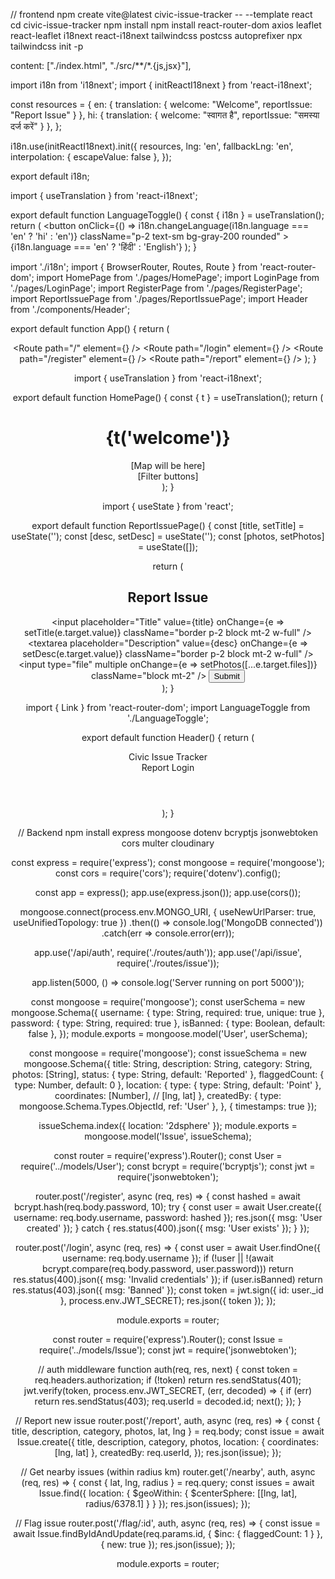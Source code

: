// frontend 
npm create vite@latest civic-issue-tracker -- --template react
cd civic-issue-tracker
npm install
npm install react-router-dom axios leaflet react-leaflet i18next react-i18next tailwindcss postcss autoprefixer
npx tailwindcss init -p

content: ["./index.html", "./src/**/*.{js,jsx}"],

import i18n from 'i18next';
import { initReactI18next } from 'react-i18next';

const resources = {
  en: { translation: { welcome: "Welcome", reportIssue: "Report Issue" } },
  hi: { translation: { welcome: "स्वागत है", reportIssue: "समस्या दर्ज करें" } },
};

i18n.use(initReactI18next).init({
  resources,
  lng: 'en',
  fallbackLng: 'en',
  interpolation: { escapeValue: false },
});

export default i18n;

import { useTranslation } from 'react-i18next';

export default function LanguageToggle() {
  const { i18n } = useTranslation();
  return (
    <button
      onClick={() => i18n.changeLanguage(i18n.language === 'en' ? 'hi' : 'en')}
      className="p-2 text-sm bg-gray-200 rounded"
    >
      {i18n.language === 'en' ? 'हिंदी' : 'English'}
    </button>
  );
}

import './i18n';
import { BrowserRouter, Routes, Route } from 'react-router-dom';
import HomePage from './pages/HomePage';
import LoginPage from './pages/LoginPage';
import RegisterPage from './pages/RegisterPage';
import ReportIssuePage from './pages/ReportIssuePage';
import Header from './components/Header';

export default function App() {
  return (
    <BrowserRouter>
      <Header />
      <Routes>
        <Route path="/" element={<HomePage />} />
        <Route path="/login" element={<LoginPage />} />
        <Route path="/register" element={<RegisterPage />} />
        <Route path="/report" element={<ReportIssuePage />} />
      </Routes>
    </BrowserRouter>
  );
}

import { useTranslation } from 'react-i18next';

export default function HomePage() {
  const { t } = useTranslation();
  return (
    <div className="p-4">
      <h1 className="text-xl font-bold">{t('welcome')}</h1>
      <div className="mt-4">[Map will be here]</div>
      <div className="mt-4">[Filter buttons]</div>
    </div>
  );
}

import { useState } from 'react';

export default function ReportIssuePage() {
  const [title, setTitle] = useState('');
  const [desc, setDesc] = useState('');
  const [photos, setPhotos] = useState([]);

  return (
    <div className="p-4">
      <h2 className="text-lg font-bold">Report Issue</h2>
      <input placeholder="Title" value={title} onChange={e => setTitle(e.target.value)} className="border p-2 block mt-2 w-full" />
      <textarea placeholder="Description" value={desc} onChange={e => setDesc(e.target.value)} className="border p-2 block mt-2 w-full" />
      <input type="file" multiple onChange={e => setPhotos([...e.target.files])} className="block mt-2" />
      <button className="mt-4 p-2 bg-blue-500 text-white rounded">Submit</button>
    </div>
  );
}

import { Link } from 'react-router-dom';
import LanguageToggle from './LanguageToggle';

export default function Header() {
  return (
    <header className="flex items-center justify-between p-4 bg-gray-100">
      <Link to="/" className="font-bold">Civic Issue Tracker</Link>
      <nav className="flex gap-4">
        <Link to="/report">Report</Link>
        <Link to="/login">Login</Link>
        <LanguageToggle />
      </nav>
    </header>
  );
}

// Backend
npm install express mongoose dotenv bcryptjs jsonwebtoken cors multer cloudinary

const express = require('express');
const mongoose = require('mongoose');
const cors = require('cors');
require('dotenv').config();

const app = express();
app.use(express.json());
app.use(cors());

mongoose.connect(process.env.MONGO_URI, { useNewUrlParser: true, useUnifiedTopology: true })
.then(() => console.log('MongoDB connected'))
.catch(err => console.error(err));

app.use('/api/auth', require('./routes/auth'));
app.use('/api/issue', require('./routes/issue'));

app.listen(5000, () => console.log('Server running on port 5000'));

const mongoose = require('mongoose');
const userSchema = new mongoose.Schema({
  username: { type: String, required: true, unique: true },
  password: { type: String, required: true },
  isBanned: { type: Boolean, default: false },
});
module.exports = mongoose.model('User', userSchema);

const mongoose = require('mongoose');
const issueSchema = new mongoose.Schema({
  title: String,
  description: String,
  category: String,
  photos: [String],
  status: { type: String, default: 'Reported' },
  flaggedCount: { type: Number, default: 0 },
  location: {
    type: { type: String, default: 'Point' },
    coordinates: [Number], // [lng, lat]
  },
  createdBy: { type: mongoose.Schema.Types.ObjectId, ref: 'User' },
}, { timestamps: true });

issueSchema.index({ location: '2dsphere' });
module.exports = mongoose.model('Issue', issueSchema);

const router = require('express').Router();
const User = require('../models/User');
const bcrypt = require('bcryptjs');
const jwt = require('jsonwebtoken');

router.post('/register', async (req, res) => {
  const hashed = await bcrypt.hash(req.body.password, 10);
  try {
    const user = await User.create({ username: req.body.username, password: hashed });
    res.json({ msg: 'User created' });
  } catch {
    res.status(400).json({ msg: 'User exists' });
  }
});

router.post('/login', async (req, res) => {
  const user = await User.findOne({ username: req.body.username });
  if (!user || !(await bcrypt.compare(req.body.password, user.password)))
    return res.status(400).json({ msg: 'Invalid credentials' });
  if (user.isBanned) return res.status(403).json({ msg: 'Banned' });
  const token = jwt.sign({ id: user._id }, process.env.JWT_SECRET);
  res.json({ token });
});

module.exports = router;

const router = require('express').Router();
const Issue = require('../models/Issue');
const jwt = require('jsonwebtoken');

// auth middleware
function auth(req, res, next) {
  const token = req.headers.authorization;
  if (!token) return res.sendStatus(401);
  jwt.verify(token, process.env.JWT_SECRET, (err, decoded) => {
    if (err) return res.sendStatus(403);
    req.userId = decoded.id;
    next();
  });
}

// Report new issue
router.post('/report', auth, async (req, res) => {
  const { title, description, category, photos, lat, lng } = req.body;
  const issue = await Issue.create({
    title, description, category, photos,
    location: { coordinates: [lng, lat] },
    createdBy: req.userId,
  });
  res.json(issue);
});

// Get nearby issues (within radius km)
router.get('/nearby', auth, async (req, res) => {
  const { lat, lng, radius } = req.query;
  const issues = await Issue.find({
    location: {
      $geoWithin: { $centerSphere: [[lng, lat], radius/6378.1] }
    }
  });
  res.json(issues);
});

// Flag issue
router.post('/flag/:id', auth, async (req, res) => {
  const issue = await Issue.findByIdAndUpdate(req.params.id, { $inc: { flaggedCount: 1 } }, { new: true });
  res.json(issue);
});

module.exports = router;
